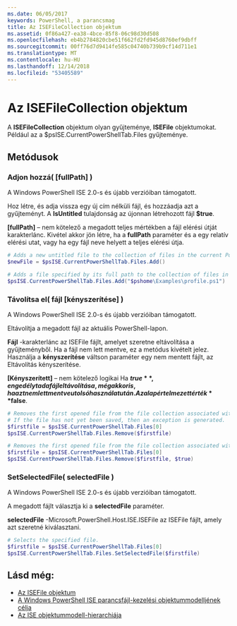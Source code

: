 ```yaml
---
ms.date: 06/05/2017
keywords: PowerShell, a parancsmag
title: Az ISEFileCollection objektum
ms.assetid: 0f86a427-ea38-4bce-85f8-06c98d30d508
ms.openlocfilehash: eb4b2784820cbe51f662fd2fd945d8760ef9dbff
ms.sourcegitcommit: 00ff76d7d9414fe585c04740b739b9cf14d711e1
ms.translationtype: MT
ms.contentlocale: hu-HU
ms.lasthandoff: 12/14/2018
ms.locfileid: "53405589"
---
```

# <a name="the-isefilecollection-object"></a>Az ISEFileCollection objektum

A **ISEFileCollection** objektum olyan gyűjteménye, **ISEFile** objektumokat. Például az a $psISE.CurrentPowerShellTab.Files gyűjteménye.

## <a name="methods"></a>Metódusok

### <a name="add-fullpath-"></a>Adjon hozzá\( \[fullPath\] \)

A Windows PowerShell ISE 2.0-s és újabb verzióiban támogatott.

Hoz létre, és adja vissza egy új cím nélküli fájl, és hozzáadja azt a gyűjteményt. A **IsUntitled** tulajdonság az újonnan létrehozott fájl **$true**.

**\[fullPath\]**  – nem kötelező a megadott teljes mértékben a fájl elérési útját karakterlánc. Kivétel akkor jön létre, ha a **fullPath** paraméter és a egy relatív elérési utat, vagy ha egy fájl neve helyett a teljes elérési útja.

```powershell
# Adds a new untitled file to the collection of files in the current PowerShell tab.
$newFile = $psISE.CurrentPowerShellTab.Files.Add()

# Adds a file specified by its full path to the collection of files in the current PowerShell tab.
$psISE.CurrentPowerShellTab.Files.Add("$pshome\Examples\profile.ps1")
```

### <a name="remove-file-force-"></a>Távolítsa el\( fájl \[kényszerítése\] \)

A Windows PowerShell ISE 2.0-s és újabb verzióiban támogatott.

Eltávolítja a megadott fájl az aktuális PowerShell-lapon.

**Fájl** -karakterlánc az ISEFile fájlt, amelyet szeretne eltávolítása a gyűjteményből. Ha a fájl nem lett mentve, ez a metódus kivételt jelez. Használja a **kényszerítése** váltson paraméter egy nem mentett fájlt, az Eltávolítás kényszerítése.

**\[Kényszerített\]**  – nem kötelező logikai Ha **$true**, engedélyt ad a fájl eltávolítása, még akkor is, ha azt nem lett mentve utolsó használat után. Az alapértelmezett érték **$false**.

```powershell
# Removes the first opened file from the file collection associated with the current PowerShell tab.
# If the file has not yet been saved, then an exception is generated.
$firstfile = $psISE.CurrentPowerShellTab.Files[0]
$psISE.CurrentPowerShellTab.Files.Remove($firstfile)

# Removes the first opened file from the file collection associated with the current PowerShell tab, even if it has not been saved.
$firstfile = $psISE.CurrentPowerShellTab.Files[0]
$psISE.CurrentPowerShellTab.Files.Remove($firstfile, $true)
```

### <a name="setselectedfile-selectedfile-"></a>SetSelectedFile\( selectedFile \)

A Windows PowerShell ISE 2.0-s és újabb verzióiban támogatott.

A megadott fájlt választja ki a **selectedFile** paraméter.

**selectedFile** -Microsoft.PowerShell.Host.ISE.ISEFile az ISEFile fájlt, amely azt szeretné kiválasztani.

```powershell
# Selects the specified file.
$firstfile = $psISE.CurrentPowerShellTab.Files[0]
$psISE.CurrentPowerShellTab.Files.SetSelectedFile($firstfile)
```

## <a name="see-also"></a>Lásd még:

- [Az ISEFile objektum](The-ISEFile-Object.md)
- [A Windows PowerShell ISE parancsfájl-kezelési objektummodelljének célja](Purpose-of-the-Windows-PowerShell-ISE-Scripting-Object-Model.md)
- [Az ISE objektummodell-hierarchiája](The-ISE-Object-Model-Hierarchy.md)